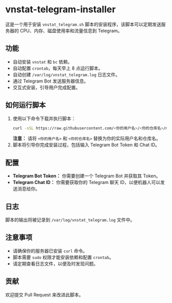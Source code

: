 # vnstat-telegram-installer

这是一个用于安装 `vnstat_telegram.sh` 脚本的安装程序，该脚本可以定期发送服务器的 CPU、内存、磁盘使用率和流量信息到 Telegram。

## 功能

*   自动安装 `vnstat` 和 `bc` 依赖。
*   自动配置 `crontab`，每天早上 8 点运行脚本。
*   自动创建 `/var/log/vnstat_telegram.log` 日志文件。
*   通过 Telegram Bot 发送服务器信息。
*   交互式安装，引导用户完成配置。

## 如何运行脚本

1.  使用以下命令下载并执行脚本：
    ```bash
    curl -sSL https://raw.githubusercontent.com/<你的用户名>/<你的仓库名>/main/install.sh | bash
    ```
    **注意：** 请将 `<你的用户名>` 和 `<你的仓库名>` 替换为你的实际用户名和仓库名。
2.  脚本将引导你完成安装过程，包括输入 Telegram Bot Token 和 Chat ID。

## 配置

*   **Telegram Bot Token：** 你需要创建一个 Telegram Bot 并获取其 Token。
*   **Telegram Chat ID：** 你需要获取你的 Telegram 聊天 ID，以便机器人可以发送消息给你。

## 日志

脚本的输出将被记录到 `/var/log/vnstat_telegram.log` 文件中。

## 注意事项

*   请确保你的服务器已安装 `curl` 命令。
*   脚本需要 `sudo` 权限才能安装依赖和配置 `crontab`。
*   请定期查看日志文件，以便及时发现问题。

## 贡献

欢迎提交 Pull Request 来改进此脚本。
